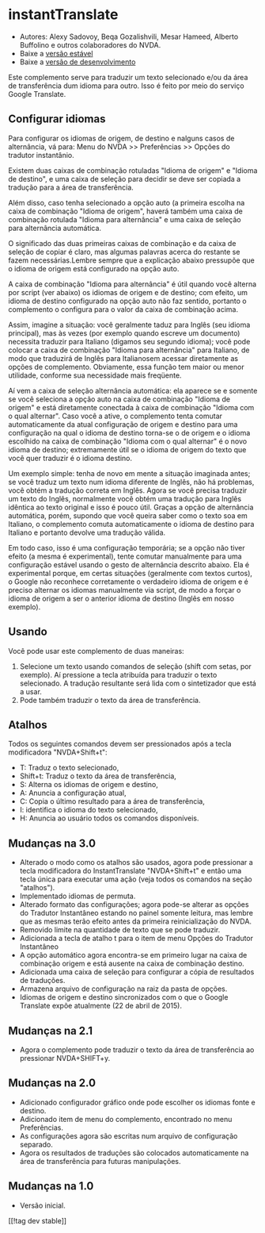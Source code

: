 # instantTranslate #

* Autores: Alexy Sadovoy, Beqa Gozalishvili, Mesar Hameed, Alberto Buffolino
  e outros colaboradores do NVDA.
* Baixe a [versão estável][1]
* Baixe a [versão de desenvolvimento][2]

Este complemento serve para traduzir um texto selecionado e/ou da área de
transferência dum idioma para outro.  Isso é feito por meio do serviço
Google Translate.

## Configurar idiomas ##
Para configurar os idiomas de origem, de destino e nalguns casos de alternância, vá para: Menu do NVDA >> Preferências >> Opções do tradutor instantânio.

Existem duas caixas de combinação rotuladas "Idioma de origem" e "Idioma de
destino", e uma caixa de seleção para decidir se deve ser copiada a tradução
para a área de transferência.

Além disso, caso tenha selecionado a opção auto (a primeira escolha na caixa
de combinação "Idioma de origem", haverá também uma caixa de combinação
rotulada "Idioma para alternância" e uma caixa de seleção para alternância
automática.

O significado das duas primeiras caixas de combinação e da caixa de seleção
de copiar é claro, mas algumas palavras acerca do restante se fazem
necessárias.Lembre sempre que a explicação abaixo pressupõe que o idioma de
origem está configurado na opção auto.

A caixa de combinação "Idioma para alternância" é útil quando você alterna
por script (ver abaixo) os idiomas de origem e de destino; com efeito, um
idioma de destino configurado na opção auto não faz sentido, portanto o
complemento o configura para o valor da caixa de combinação acima.

Assim, imagine a situação: você geralmente taduz para Inglês (seu idioma
principal), mas às vezes (por exemplo quando escreve um documento) necessita
traduzir para Italiano (digamos seu segundo idioma); você pode colocar a
caixa de combinação "Idioma para alternância" para Italiano, de modo que
traduzirá de Inglês para Italianosem acessar diretamente as opções de
complemento. Obviamente, essa função tem maior ou menor utilidade, conforme
sua necessidade mais freqüente.

Aí vem a caixa de seleção alternância automática: ela aparece se e somente
se você seleciona a opção auto na caixa de combinação "Idioma de origem" e
está diretamente conectada à caixa de combinação "Idioma com o qual
alternar". Caso você a ative, o complemento tenta comutar automaticamente da
atual configuração de origem e destino para uma configuração na qual o
idioma de destino torna-se o de origem e o idioma escolhido na caixa de
combinação "Idioma com o qual alternar" é o novo idioma de destino;
extremamente útil se o idioma de origem do texto que você quer traduzir é o
idioma destino.

Um exemplo simple: tenha de novo em mente a situação imaginada antes; se
você traduz um texto num idioma diferente de Inglês, não há problemas, você
obtém a tradução correta em Inglês. Agora se você precisa traduzir um texto
do Inglês, normalmente você obtém uma tradução para Inglês idêntica ao texto
original e isso é pouco útil. Graças a opção de alternância automática,
porém, supondo que você queira saber como o texto soa em Italiano, o
complemento comuta automaticamente o idioma de destino para Italiano e
portanto devolve uma tradução válida.

Em todo caso, isso é uma configuração temporária; se a opção não tiver
efeito (a mesma é experimental), tente comutar manualmente para uma
configuração estável usando o gesto de alternância descrito abaixo. Ela é
experimental porque, em certas situações (geralmente com textos curtos), o
Google não reconhece corretamente o verdadeiro idioma de origem e é preciso
alternar os idiomas manualmente via script, de modo a forçar o idioma de
origem a ser o anterior idioma de destino (Inglês em nosso exemplo).

## Usando ##
Você pode usar este complemento de duas maneiras:

1. Selecione um texto usando comandos de seleção (shift com setas, por
   exemplo). Aí pressione a tecla atribuída para traduzir o texto
   selecionado. A tradução resultante será lida com o sintetizador que está
   a usar.
2. Pode também traduzir o texto da área de transferência.

## Atalhos ##
Todos os seguintes comandos devem ser pressionados após a tecla modificadora
"NVDA+Shift+t":

* T: Traduz o texto selecionado,
* Shift+t: Traduz o texto da área de transferência,
* S: Alterna os idiomas de origem e destino,
* A: Anuncia a configuração atual,
* C: Copia o último resultado para a área de transferência,
* I: identifica o idioma do texto selecionado,
* H: Anuncia ao usuário todos os comandos disponíveis.

## Mudanças na 3.0 ##
* Alterado o modo como os atalhos são usados, agora pode pressionar a tecla
  modificadora do InstantTranslate "NVDA+Shift+t" e então uma tecla única
  para executar uma ação (veja todos os comandos na seção "atalhos").
* Implementado idiomas de permuta.
* Alterado formato das configurações; agora pode-se alterar as opções do
  Tradutor Instantâneo estando no painel somente leitura, mas lembre que as
  mesmas terão efeito antes da primeira reinicialização do NVDA.
* Removido limite na quantidade de texto que se pode traduzir.
* Adicionada a tecla de atalho t para o item de menu Opções do Tradutor
  Instantâneo
* A opção automático agora encontra-se em primeiro lugar na caixa de
  combinação origem e está ausente na caixa de combinação destino.
* Adicionada uma caixa de seleção para configurar a cópia de resultados de
  traduções.
* Armazena arquivo de configuração na raiz da pasta de opções.
* Idiomas de origem e destino sincronizados com o que o Google Translate
  expõe atualmente (22 de abril de 2015).


## Mudanças na 2.1 ##
* Agora o complemento pode traduzir o texto da área de transferência ao
  pressionar NVDA+SHIFT+y.

## Mudanças na 2.0 ##
* Adicionado configurador gráfico onde pode escolher os idiomas fonte e
  destino.
* Adicionado item de menu do complemento, encontrado no menu Preferências.
* As configurações agora são escritas num arquivo de configuração separado.
* Agora os resultados de traduções são colocados automaticamente na área de
  transferência para futuras manipulações.

## Mudanças na 1.0 ##
* Versão inicial.


[[!tag dev stable]]

[1]: http://addons.nvda-project.org/files/get.php?file=it

[2]: http://addons.nvda-project.org/files/get.php?file=it-dev

